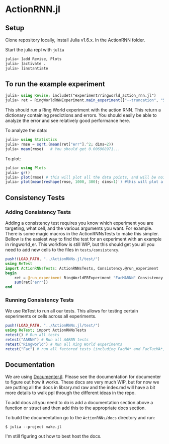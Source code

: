# ActionRNN.jl


## Setup

Clone repository locally, install Julia v1.6.x. In the ActionRNN folder.

Start the julia repl with `julia`

```julia
julia> ]add Revise, Plots
julia> ]activate .
julia> ]instantiate
```


## To run the example experiment

```julia
julia> using Revise; includet("experiment/ringworld_action_rnn.jl")
julia> ret = RingWorldRNNExperiment.main_experiment(["--truncation", "5", "--opt", "Descent", "--optparams", "0.1", "--cell", "RNN", "--seed", "1", "--steps", "300000", "--numhidden", "7", "--exp_loc", "ringworld_rnn_action_sweep_sgd", "--working", "--progress"])
```

This should run a Ring World experiment with the action RNN. This return a dictionary containing predictions and errors. You should easily be able to analyze the error and see relatively good performance here.

To analyze the data:

```julia
julia> using Statistics
julia> rmse = sqrt.(mean(ret["err"].^2; dims=2))
julia> mean(rmse)   # You should get 0.006968971...
```

To plot:

```julia
julia> using Plots
julia> gr()
julia> plot(rmse) # this will plot all the data points, and will be noisy
julia> plot(mean(reshape(rmse, 1000, 300); dims=1)') #this will plot a windowed average of points
```


## Consistency Tests


### Adding Consistency Tests


Adding a consistency test requires you know which experiment you are targeting, what cell, and the various arguments you want. For example. There is some magic macros in the ActionRNNsTests to make this simpler. Bellow is the easiest way to find the test for an experiment with an example in ringworld_er.  This workflow is still WIP, but this should get you all you need to add new cells to the files in `tests/consistency`.

```julia
push!(LOAD_PATH, "../ActionRNNs.jl/test/")
using ReTest
import ActionRNNsTests: ActionRNNsTests, Consistency.@run_experiment
begin
    ret = @run_experiment RingWorldERExperiment "FacMARNN" Consistency.RINGWORLD_ER_BASE_CONFIG factors=3
    sum(ret["err"])
end
```


### Running Consistency Tests

We use ReTest to run all our tests. This allows for testing certain experiments or cells across all experiments.

```julia
push!(LOAD_PATH, "../ActionRNNs.jl/test/")
using ReTest; import ActionRNNsTests
retest() # Run all tests
retest("AARNN") # Run all AARNN tests
retest("Ringworld") # Run all Ring World experiments
retest("Fac") # run all factored tests (including FacMA* and FacTucMA*)
```

## Documentation

We are using [Documenter.jl](https://juliadocs.github.io/Documenter.jl/stable/). Please see the documentation for documenter to figure out how it works. These docs are very much WIP, but for now we are putting all the docs in library.md raw and the index.md will have a bit more details to walk ppl through the different ideas in the repo.

To add docs all you need to do is add a documentation section above a function or struct and then add this to the appropriate docs section.

To build the documentation go to the `ActionRNNs/docs` directory and run:
```shell
$ julia --project make.jl
```

I'm still figuring out how to best host the docs.



